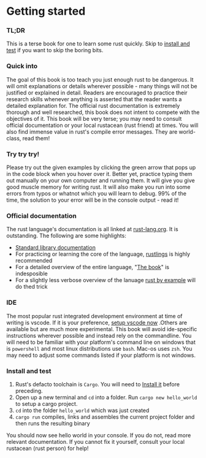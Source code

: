# Getting started

### TL;DR
This is a terse book for one to learn some rust quickly. Skip to [install and test](#install-and-test) if you want to skip the boring bits.

### Quick into
The goal of this book is too teach you just enough rust to be dangerous. It will omit explanations or details wherever possible - many things will not be justified or explained in detail. Readers are encouraged to practice their research skills whenever anything is asserted that the reader wants a detailed explanation for. 
The official rust documentation is extremely thorough and well researched, this book does not intent to compete with the objectives of it.
This book will be very terse; you may need to consult official documentation or your local rustacean (rust friend) at times.
You will also find immense value in rust's compile error messages. They are world-class, read them!

### Try try try!
Please try out the given examples by clicking the green arrow that pops up in the code block when you hover over it.
Better yet, practice typing them out manually on your own computer and running them. 
It will give you give good muscle memory for writing rust. It will also make you run into some errors from typos or whatnot which you will learn to debug. 
99% of the time, the solution to your error will be in the console output - read it!

### Official documentation 
The rust language's documentation is all linked at [rust-lang.org](https://www.rust-lang.org/learn). It is outstanding. The following are some highlights:
- [Standard library documentation](https://doc.rust-lang.org/std/index.html)
- For practicing or learning the core of the language, [rustlings](https://github.com/rust-lang/rustlings/) is highly recommended
- For a detailed overview of the entire language, "[The book](https://doc.rust-lang.org/book/)" is indesposible
- For a slightly less verbose overview of the lanuage [rust by example](https://doc.rust-lang.org/rust-by-example/) will do thed trick

### IDE
The most popular rust integrated development environment at time of writing is vscode. If it is your preference, [setup vscode now](https://code.visualstudio.com/docs/languages/rust) .Others are available but are much more experimental.
This book will avoid ide-specific instructions wherever possible and instead rely on the commandline. You will need to be familiar with your platform's command line on windows that is `powershell` and most linux distributions use `bash`. 
Mac-os uses `zsh`. You may need to adjust some commands listed if your platform is not windows.

### Install and test
1. Rust's defacto toolchain is `Cargo`. You will need to [Install it](https://doc.rust-lang.org/cargo/getting-started/installation.html) before preceding.
2. Open up a new terminal and `cd` into a folder. Run `cargo new hello_world` to setup a cargo project.
3. `cd` into the folder `hello_world` which was just created
4. `cargo run` compiles, links and assembles the current project folder and then runs the resulting binary

You should now see hello world in your console. If you do not, read more relevant documentation. If you cannot fix it yourself, consult your local rustacean (rust person) for help!